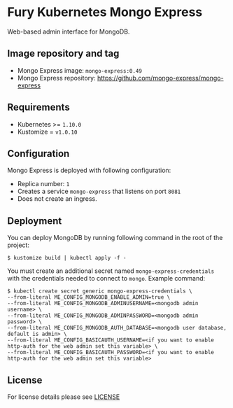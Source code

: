 # Fury Kubernetes Mongo Express

Web-based admin interface for MongoDB.

## Image repository and tag

- Mongo Express image: `mongo-express:0.49`
- Mongo Express repository: https://github.com/mongo-express/mongo-express

## Requirements

- Kubernetes >= `1.10.0`
- Kustomize = `v1.0.10`

## Configuration

Mongo Express is deployed with following configuration:

- Replica number: `1`
- Creates a service `mongo-express` that listens on port `8081`
- Does not create an ingress.

## Deployment

You can deploy MongoDB by running following command in the root of the project:

```shell
$ kustomize build | kubectl apply -f -
```

You must create an additional secret named `mongo-express-credentials` with the credentials needed to connect to `mongo`. Example command:

```shell
$ kubectl create secret generic mongo-express-credentials \
--from-literal ME_CONFIG_MONGODB_ENABLE_ADMIN=true \
--from-literal ME_CONFIG_MONGODB_ADMINUSERNAME=<mongodb admin username> \
--from-literal ME_CONFIG_MONGODB_ADMINPASSWORD=<mongodb admin password> \
--from-literal ME_CONFIG_MONGODB_AUTH_DATABASE=<mongodb user database, default is admin> \
--from-literal ME_CONFIG_BASICAUTH_USERNAME=<if you want to enable http-auth for the web admin set this variable> \
--from-literal ME_CONFIG_BASICAUTH_PASSWORD=<if you want to enable http-auth for the web admin set this variable>
```

## License

For license details please see [LICENSE](https://sighup.io/fury/license)
